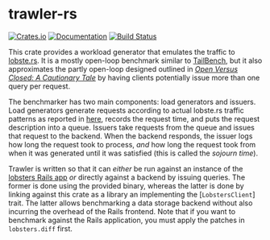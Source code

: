 # trawler-rs

[![Crates.io](https://img.shields.io/crates/v/trawler.svg)](https://crates.io/crates/trawler)
[![Documentation](https://docs.rs/trawler/badge.svg)](https://docs.rs/trawler/)
[![Build Status](https://travis-ci.org/jonhoo/trawler.svg?branch=master)](https://travis-ci.org/jonhoo/trawler)

This crate provides a workload generator that emulates the traffic to
[lobste.rs](https://lobste.rs). It is a mostly open-loop benchmark similar to
[TailBench](https://people.csail.mit.edu/sanchez/papers/2016.tailbench.iiswc.pdf), but it also
approximates the partly open-loop designed outlined in [*Open Versus Closed: A Cautionary
Tale*](https://www.usenix.org/legacy/event/nsdi06/tech/full_papers/schroeder/schroeder.pdf) by
having clients potentially issue more than one query per request.

The benchmarker has two main components: load generators and issuers. Load generators generate
requests according to actual lobste.rs traffic patterns as reported in
[here](https://lobste.rs/s/cqnzl5/), records the request time, and puts the request description
into a queue. Issuers take requests from the queue and issues that request to the backend. When
the backend responds, the issuer logs how long the request took to process, *and* how long the
request took from when it was generated until it was satisfied (this is called the *sojourn
time*).

Trawler is written so that it can *either* be run against an instance of
the [lobsters Rails app](https://github.com/lobsters/lobsters) *or*
directly against a backend by issuing queries. The former is done using the provided binary,
whereas the latter is done by linking against this crate as a library an implementing the
[`LobstersClient`] trait. The latter allows benchmarking a data storage backend without also
incurring the overhead of the Rails frontend. Note that if you want to benchmark against the
Rails application, you must apply the patches in `lobsters.diff` first.
